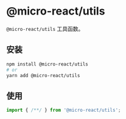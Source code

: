 # @micro-react/utils

`@micro-react/utils` 工具函数。

## 安装

```zsh
npm install @micro-react/utils
# or
yarn add @micro-react/utils
```

## 使用

```typescript
import { /**/ } from '@micro-react/utils';

```
